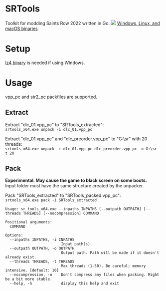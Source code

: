 # SRTools
Toolkit for modding Saints Row 2022 written in Go.
![](https://i.imgur.com/ib6Akqt.png)
[Windows, Linux, and macOS binaries](https://github.com/Sorrow446/SRTools/releases)

# Setup
[lz4 binary](https://github.com/lz4/lz4/releases/latest) is needed if using Windows.

# Usage
vpp_pc and str2_pc packfiles are supported.


## Extract
Extract "dlc_01.vpp_pc" to "SRTools_extracted":   
`srtools_x64.exe unpack -i dlc_01.vpp_pc`

Extract "dlc_01.vpp_pc" and "dlc_preorder.vpp_pc" to "G:\sr" with 20 threads:   
`srtools_x64.exe unpack -i dlc_01.vpp_pc dlc_preorder.vpp_pc -o G:\sr -t 20`

## Pack
**Experimental. May cause the game to black screen on some boots.**    
Input folder must have the same structure created by the unpacker.

Pack "SRTools_extracted" to "SRTools_packed.vpp_pc":   
`srtools_x64.exe pack -i SRTools_extracted`


```
Usage: sr_tools_x64.exe --inpaths INPATHS [--outpath OUTPATH] [--threads THREADS] [--nocompression] COMMAND

Positional arguments:
  COMMAND

Options:
  --inpaths INPATHS, -i INPATHS
                         Input path(s).
  --outpath OUTPATH, -o OUTPATH
                         Output path. Path will be made if it doesn't already exist.
  --threads THREADS, -t THREADS
                         Max threads (1-50). Be careful; memory intensive. [default: 10]
  --nocompression, -n    Don't compress any files when packing. Might be a bit more stable.
  --help, -h             display this help and exit
```
